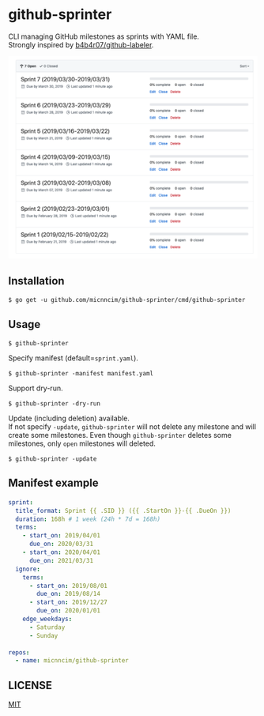 # github-sprinter

CLI managing GitHub milestones as sprints with YAML file.  
Strongly inspired by [b4b4r07/github-labeler](https://github.com/b4b4r07/github-labeler).

![screenshot](./screenshot.png)

## Installation

```
$ go get -u github.com/micnncim/github-sprinter/cmd/github-sprinter
```

## Usage

```
$ github-sprinter
```

Specify manifest (default=`sprint.yaml`).

```
$ github-sprinter -manifest manifest.yaml
```

Support dry-run.

```
$ github-sprinter -dry-run
```

Update (including deletion) available.  
If not specify `-update`, `github-sprinter` will not delete any milestone and will create some milestones.
Even though `github-sprinter` deletes some milestones, only `open` milestones will deleted.

```
$ github-sprinter -update
```

## Manifest example

```yaml
sprint:
  title_format: Sprint {{ .SID }} ({{ .StartOn }}-{{ .DueOn }})
  duration: 168h # 1 week (24h * 7d = 168h)
  terms:
    - start_on: 2019/04/01
      due_on: 2020/03/31
    - start_on: 2020/04/01
      due_on: 2021/03/31
  ignore:
    terms:
      - start_on: 2019/08/01
        due_on: 2019/08/14
      - start_on: 2019/12/27
        due_on: 2020/01/01
    edge_weekdays:
      - Saturday
      - Sunday

repos:
  - name: micnncim/github-sprinter
```

## LICENSE

[MIT](./MIT)